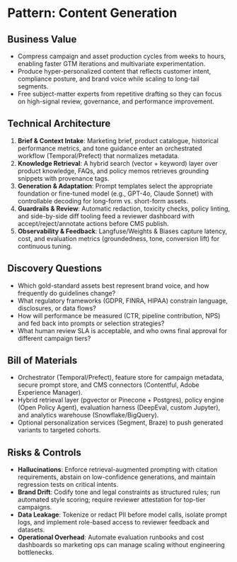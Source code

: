 # Pattern: Content Generation

## Business Value
- Compress campaign and asset production cycles from weeks to hours, enabling faster GTM iterations and multivariate experimentation.
- Produce hyper-personalized content that reflects customer intent, compliance posture, and brand voice while scaling to long-tail segments.
- Free subject-matter experts from repetitive drafting so they can focus on high-signal review, governance, and performance improvement.

## Technical Architecture
1. **Brief & Context Intake**: Marketing brief, product catalogue, historical performance metrics, and tone guidance enter an orchestrated workflow (Temporal/Prefect) that normalizes metadata.
2. **Knowledge Retrieval**: A hybrid search (vector + keyword) layer over product knowledge, FAQs, and policy memos retrieves grounding snippets with provenance tags.
3. **Generation & Adaptation**: Prompt templates select the appropriate foundation or fine-tuned model (e.g., GPT-4o, Claude Sonnet) with controllable decoding for long-form vs. short-form assets.
4. **Guardrails & Review**: Automatic redaction, toxicity checks, policy linting, and side-by-side diff tooling feed a reviewer dashboard with accept/reject/annotate actions before CMS publish.
5. **Observability & Feedback**: Langfuse/Weights & Biases capture latency, cost, and evaluation metrics (groundedness, tone, conversion lift) for continuous tuning.

## Discovery Questions
- Which gold-standard assets best represent brand voice, and how frequently do guidelines change?
- What regulatory frameworks (GDPR, FINRA, HIPAA) constrain language, disclosures, or data flows?
- How will performance be measured (CTR, pipeline contribution, NPS) and fed back into prompts or selection strategies?
- What human review SLA is acceptable, and who owns final approval for different campaign tiers?

## Bill of Materials
- Orchestrator (Temporal/Prefect), feature store for campaign metadata, secure prompt store, and CMS connectors (Contentful, Adobe Experience Manager).
- Hybrid retrieval layer (pgvector or Pinecone + Postgres), policy engine (Open Policy Agent), evaluation harness (DeepEval, custom Jupyter), and analytics warehouse (Snowflake/BigQuery).
- Optional personalization services (Segment, Braze) to push generated variants to targeted cohorts.

## Risks & Controls
- **Hallucinations**: Enforce retrieval-augmented prompting with citation requirements, abstain on low-confidence generations, and maintain regression tests on critical intents.
- **Brand Drift**: Codify tone and legal constraints as structured rules; run automated style scoring; require reviewer attestation for top-tier campaigns.
- **Data Leakage**: Tokenize or redact PII before model calls, isolate prompt logs, and implement role-based access to reviewer feedback and datasets.
- **Operational Overhead**: Automate evaluation runbooks and cost dashboards so marketing ops can manage scaling without engineering bottlenecks.